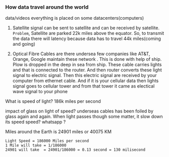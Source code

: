 ### How data travel around the world
data/videos everything is placed on some datacenters(computers)
1) Satellite
signal can be sent to satellite and can be received by satellite. `Problem`, Satellite are parked 22k miles above the equator. So, to transmit the data there will latency because data has to travel 44k miles(coming and going)

2) Optical Fibre Cables are there undersea
few companies like AT&T, Orange, Google maintain these network . This is done with help of ship. Plow is dropped in the deep  in sea from ship. These cable carries lights and that is connected to the router. And then router converts these light signal to electric signal. Then this electric signal are received by your computer from ethernet cable. And if it is your cellular data then lights signal goes to cellular tower and from that tower it came as electical wave signal to your phone 

What is speed of light?
 186k miles per second

impact of glass on light of speed?
underseas cables has been foiled by glass again and again. When light passes though some matter, it slow down its speed 
speed? whatsapp ?

Miles around the Earth is 24901 miles or 40075 KM
```
Light Speed = 186000 Miles per second
1 Mile will take = 1/186000
24901 will take  = 24901/186000 = 0.13 second = 130 milisecond
```



